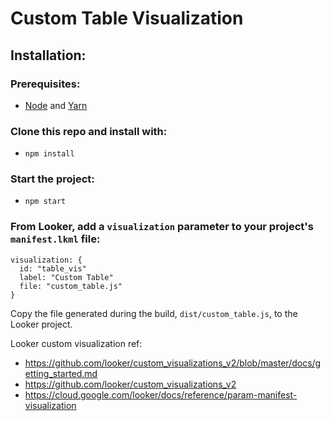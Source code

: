 # Custom Table Visualization

## Installation:

### Prerequisites:

- [Node](https://nodejs.org/en/) and [Yarn](https://yarnpkg.com/)

### Clone this repo and install with:

- ```npm install```

### Start the project:

- ```npm start```


### From Looker, add a `visualization` parameter to your project's `manifest.lkml` file:

```
visualization: {
  id: "table_vis"
  label: "Custom Table"
  file: "custom_table.js"
}
```

Copy the file generated during the build, `dist/custom_table.js`, to the Looker project.


Looker custom visualization ref:
- https://github.com/looker/custom_visualizations_v2/blob/master/docs/getting_started.md
- https://github.com/looker/custom_visualizations_v2
- https://cloud.google.com/looker/docs/reference/param-manifest-visualization
